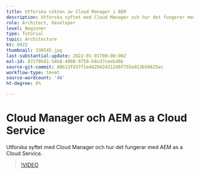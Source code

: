 ```yaml
---
title: Utforska vikten av Cloud Manager i AEM
description: Utforska syftet med Cloud Manager och hur det fungerar med AEM as a Cloud Service.
role: Architect, Developer
level: Beginner
type: Tutorial
topic: Architecture
kt: 6922
thumbnail: 330545.jpg
last-substantial-update: 2022-01-01T00:00:00Z
exl-id: 072f8b81-54b8-4980-9758-b8cd7ceebd6b
source-git-commit: d0b13fd37f1ed42042431246f755a913b56625ec
workflow-type: tm+mt
source-wordcount: '48'
ht-degree: 0%

---
```


# Cloud Manager och AEM as a Cloud Service

Utforska syftet med Cloud Manager och hur det fungerar med AEM as a Cloud Service.

>[!VIDEO](https://video.tv.adobe.com/v/330545/?quality=12&learn=on)
